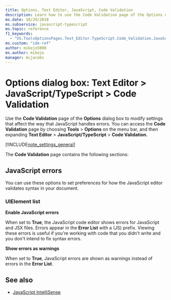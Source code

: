 ```yaml
---
title: Options, Text Editor, JavaScript, Code Validation
description: Learn how to use the Code Validation page of the Options dialog box to modify settings that affect the way that JavaScript handles errors. 
ms.date: 10/29/2018
ms.subservice: javascript-typescript
ms.topic: reference
f1_keywords:
  - "VS.ToolsOptionsPages.Text_Editor.TypeScript.Code_Validation.JavaScript_Errors"
ms.custom: "ide-ref"
author: mikejo5000
ms.author: mikejo
manager: mijacobs
---
```

# Options dialog box: Text Editor \> JavaScript/TypeScript \> Code Validation

Use the **Code Validation** page of the **Options** dialog box to modify settings that affect the way that JavaScript handles errors. You can access the **Code Validation** page by choosing **Tools** > **Options** on the  menu bar, and then expanding **Text Editor** > **JavaScript/TypeScript** > **Code Validation.**

[!INCLUDE[note_settings_general](../../data-tools/includes/note_settings_general_md.md)]

The **Code Validation** page contains the following sections:

## JavaScript errors

You can use these options to set preferences for how the JavaScript editor validates syntax in your document.

### UIElement list

**Enable JavaScript errors**

When set to **True**, the JavaScript code editor shows errors for JavaScript and JSX files. Errors appear in the **Error List** with a (JS) prefix. Viewing these errors is useful if you're working with code that you didn't write and you don't intend to fix syntax errors.

**Show errors as warnings**

When set to **True**, JavaScript errors are shown as warnings instead of errors in the **Error List**.

## See also

- [JavaScript IntelliSense](../../ide/javascript-intellisense.md)